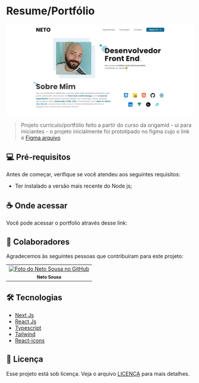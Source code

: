 # Resume/Portfólio

<img src=".repository/assets/resume.png" alt="Exemplo imagem">

> Projeto curriculo/portfólio feito a partir do curso da origamid - ui para iniciantes -  o projeto inicialmente foi prototipado no figma cujo o link é
> [Figma arquivo](https://www.figma.com/proto/UqNCK3c4DA3G28YGFULed4/Portif%C3%B3lio?page-id=9%3A357&type=design&node-id=165-2&viewport=55%2C347%2C0.37&t=IuEh1ynTfMAqfL4R-1&scaling=min-zoom&mode=design)

## 💻 Pré-requisitos

Antes de começar, verifique se você atendeu aos seguintes requisitos:

* Ter instalado a versão mais recente do Node js;

## ☕ Onde acessar

Você pode acessar o portfolio através desse link:



## 🤝 Colaboradores

Agradecemos às seguintes pessoas que contribuíram para este projeto:

<table>
  <tr>
    <td align="center">
      <a href="#">
        <img src="https://avatars.githubusercontent.com/u/63481821" width="100px;" alt="Foto do Neto Sousa no GitHub"/><br>
        <sub>
          <b>Neto Sousa</b>
        </sub>
      </a>
    </td>
  </tr>
</table>

## 🛠️ Tecnologias

* [Next Js](https://nextjs.org/)
* [React Js](https://react.dev/)
* [Typescript](https://www.typescriptlang.org/)
* [Tailwind](https://tailwindcss.com/)
* [React-icons](https://react-icons.github.io/react-icons/)

## 📝 Licença

Esse projeto está sob licença. Veja o arquivo [LICENÇA](LICENSE.md) para mais detalhes.
